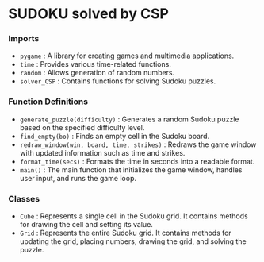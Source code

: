 # SUDOKU solved by CSP 

### Imports
- `pygame` : A library for creating games and multimedia applications.
- `time` : Provides various time-related functions.
- `random` : Allows generation of random numbers.
- `solver_CSP` : Contains functions for solving Sudoku puzzles.

### Function Definitions
- `generate_puzzle(difficulty)` : Generates a random Sudoku puzzle based on the specified difficulty level.
- `find_empty(bo)` : Finds an empty cell in the Sudoku board.
- `redraw_window(win, board, time, strikes)` : Redraws the game window with updated information such as time and strikes.
- `format_time(secs)` : Formats the time in seconds into a readable format.
- `main()` : The main function that initializes the game window, handles user input, and runs the game loop.

### Classes
- `Cube` : Represents a single cell in the Sudoku grid. It contains methods for drawing the cell and setting its value.
- `Grid` : Represents the entire Sudoku grid. It contains methods for updating the grid, placing numbers, drawing the grid, and solving the puzzle.
